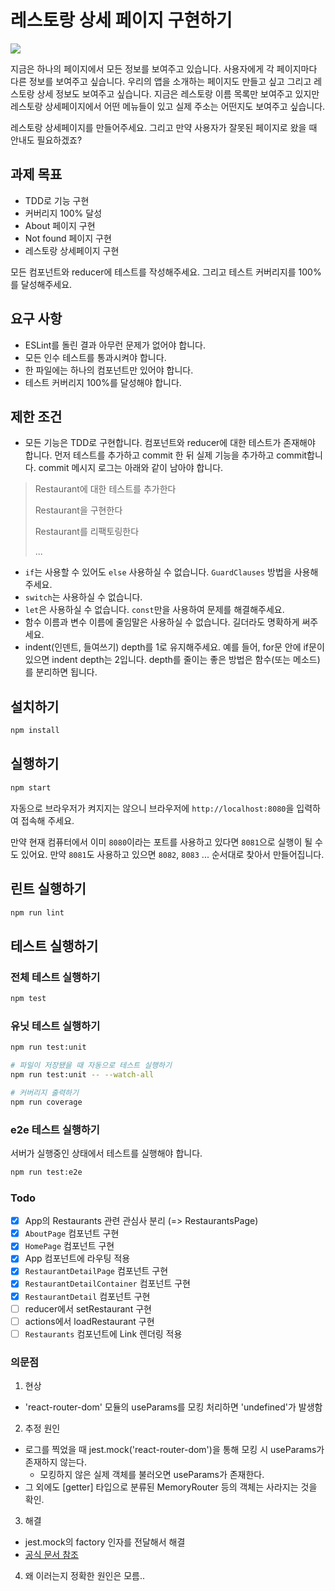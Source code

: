 # 레스토랑 상세 페이지 구현하기

![](https://user-images.githubusercontent.com/14071105/86525302-4d69d080-bec0-11ea-825b-18174b9c65bb.gif)

지금은 하나의 페이지에서 모든 정보를 보여주고 있습니다. 사용자에게 각 페이지마다 다른 정보를 보여주고 싶습니다. 우리의 앱을 소개하는 페이지도 만들고 싶고 그리고 레스토랑 상세 정보도 보여주고 싶습니다. 지금은 레스토랑 이름 목록만 보여주고 있지만 레스토랑 상세페이지에서 어떤 메뉴들이 있고 실제 주소는 어떤지도 보여주고 싶습니다.  

레스토랑 상세페이지를 만들어주세요. 그리고 만약 사용자가 잘못된 페이지로 왔을 때 안내도 필요하겠죠?

## 과제 목표

- TDD로 기능 구현
- 커버리지 100% 달성
- About 페이지 구현
- Not found 페이지 구현
- 레스토랑 상세페이지 구현

모든 컴포넌트와 reducer에 테스트를 작성해주세요. 그리고 테스트 커버리지를 100%를 달성해주세요.

## 요구 사항

- ESLint를 돌린 결과 아무런 문제가 없어야 합니다.
- 모든 인수 테스트를 통과시켜야 합니다.
- 한 파일에는 하나의 컴포넌트만 있어야 합니다.
- 테스트 커버리지 100%를 달성해야 합니다.

## 제한 조건

- 모든 기능은 TDD로 구현합니다. 컴포넌트와 reducer에 대한 테스트가 존재해야 합니다. 먼저 테스트를 추가하고 commit 한 뒤 실제 기능을 추가하고 commit합니다. commit 메시지 로그는 아래와 같이 남아야 합니다.

> Restaurant에 대한 테스트를 추가한다
>
> Restaurant을 구현한다
>
> Restaurant를 리팩토링한다
>
> ...

* `if`는 사용할 수 있어도 `else` 사용하실 수 없습니다. `GuardClauses` 방법을 사용해주세요.
* `switch`는 사용하실 수 없습니다.
* `let`은 사용하실 수 없습니다. `const`만을 사용하여 문제를 해결해주세요.
* 함수 이름과 변수 이름에 줄임말은 사용하실 수 없습니다. 길더라도 명확하게 써주세요.
* indent(인덴트, 들여쓰기) depth를 1로 유지해주세요.
예를 들어, for문 안에 if문이 있으면 indent depth는 2입니다.
depth를 줄이는 좋은 방법은 함수(또는 메소드)를 분리하면 됩니다.

## 설치하기

```bash
npm install
```

## 실행하기

```bash
npm start
```

자동으로 브라우저가 켜지지는 않으니 브라우저에 `http://localhost:8080`을 입력하여 접속해 주세요.  

만약 현재 컴퓨터에서 이미 `8080`이라는 포트를 사용하고 있다면 `8081`으로 실행이 될 수도 있어요. 만약 `8081`도 사용하고 있으면 `8082`, `8083` ... 순서대로 찾아서 만들어집니다.

## 린트 실행하기

```bash
npm run lint
```

## 테스트 실행하기

### 전체 테스트 실행하기

```bash
npm test
```

### 유닛 테스트 실행하기

```bash
npm run test:unit

# 파일이 저장됐을 때 자동으로 테스트 실행하기
npm run test:unit -- --watch-all

# 커버리지 출력하기
npm run coverage
```

### e2e 테스트 실행하기

서버가 실행중인 상태에서 테스트를 실행해야 합니다.

```bash
npm run test:e2e
```

### Todo
- [X] App의 Restaurants 관련 관심사 분리 (=> RestaurantsPage)
- [X] `AboutPage` 컴포넌트 구현
- [X] `HomePage` 컴포넌트 구현
- [X] App 컴포넌트에 라우팅 적용
- [X] `RestaurantDetailPage` 컴포넌트 구현
- [X] `RestaurantDetailContainer` 컴포넌트 구현
- [X] `RestaurantDetail` 컴포넌트 구현
- [ ] reducer에서 setRestaurant 구현
- [ ] actions에서 loadRestaurant 구현
- [ ] `Restaurants` 컴포넌트에 Link 렌더링 적용

### 의문점
1. 현상
- 'react-router-dom' 모듈의 useParams를 모킹 처리하면 'undefined'가 발생함

2. 추정 원인
- 로그를 찍었을 때 jest.mock('react-router-dom')을 통해 모킹 시 useParams가 존재하지 않는다.
  - 모킹하지 않은 실제 객체를 불러오면 useParams가 존재한다.
- 그 외에도 [getter] 타입으로 분류된 MemoryRouter 등의 객체는 사라지는 것을 확인.

3. 해결
- jest.mock의 factory 인자를 전달해서 해결
- [공식 문서 참조](https://jestjs.io/docs/en/jest-object#jestmockmodulename-factory-options)

4. 왜 이러는지 정확한 원인은 모름..
